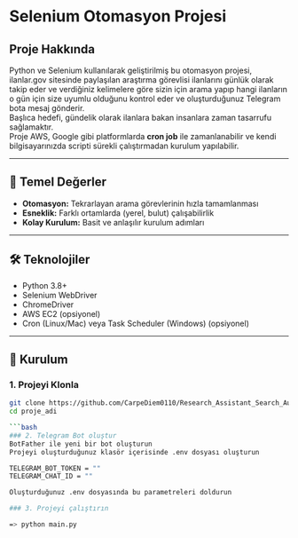 # Selenium Otomasyon Projesi

## Proje Hakkında
Python ve Selenium kullanılarak geliştirilmiş bu otomasyon projesi, ilanlar.gov sitesinde paylaşılan araştırma görevlisi ilanlarını günlük olarak takip eder 
ve verdiğiniz kelimelere göre sizin için arama yapıp hangi ilanların o gün için size uyumlu olduğunu kontrol eder ve oluşturduğunuz Telegram bota mesaj gönderir.  
Başlıca hedefi, gündelik olarak ilanlara bakan insanlara zaman tasarrufu sağlamaktır.  
Proje AWS, Google gibi platformlarda **cron job** ile zamanlanabilir ve kendi bilgisayarınızda scripti sürekli çalıştırmadan kurulum yapılabilir.

---

## 🌟 Temel Değerler
- **Otomasyon:** Tekrarlayan arama görevlerinin hızla tamamlanması  
- **Esneklik:** Farklı ortamlarda (yerel, bulut) çalışabilirlik  
- **Kolay Kurulum:** Basit ve anlaşılır kurulum adımları  

---

## 🛠️ Teknolojiler
- Python 3.8+  
- Selenium WebDriver  
- ChromeDriver  
- AWS EC2  (opsiyonel)  
- Cron (Linux/Mac) veya Task Scheduler (Windows)  (opsiyonel) 

---

## 🚀 Kurulum

### 1. Projeyi Klonla
```bash
git clone https://github.com/CarpeDiem0110/Research_Assistant_Search_Automation.git
cd proje_adi

```bash
### 2. Telegram Bot oluştur
BotFather ile yeni bir bot oluşturun
Projeyi oluşturduğunuz klasör içerisinde .env dosyası oluşturun

TELEGRAM_BOT_TOKEN = ""
TELEGRAM_CHAT_ID = ""

Oluşturduğunuz .env dosyasında bu parametreleri doldurun

### 3. Projeyi çalıştırın

=> python main.py 










